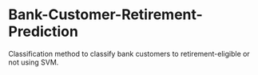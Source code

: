 # Bank-Customer-Retirement-Prediction
Classification method to classify bank customers to retirement-eligible or not using SVM.
